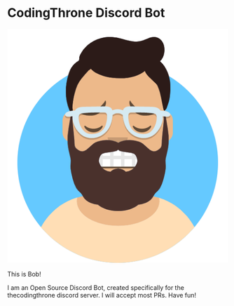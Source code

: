 # CodingThrone Discord Bot

<!--<img src='https://avataaars.io/?avatarStyle=Circle&topType=ShortHairShortWaved&accessoriesType=Prescription01&hairColor=Black&facialHairType=BeardMagestic&facialHairColor=BrownDark&clotheType=ShirtScoopNeck&clotheColor=PastelOrange&eyeType=Close&eyebrowType=SadConcernedNatural&mouthType=Grimace&skinColor=Light'
/> -->
![Bob](./assets/img/bob.png)

This is Bob!

I am an Open Source Discord Bot, created specifically for the thecodingthrone discord server.
I will accept most PRs. Have fun!
